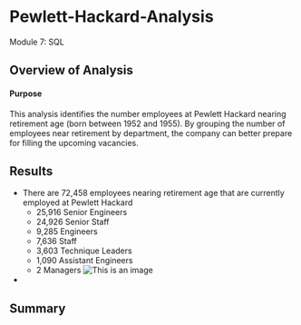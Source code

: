 # Pewlett-Hackard-Analysis
Module 7: SQL

## Overview of Analysis
  #### Purpose
  This analysis identifies the number employees at Pewlett Hackard nearing retirement age (born between 1952 and 1955). By grouping the number of employees near retirement by department, the company can better prepare for filling the upcoming vacancies.   
  
  
## Results
 * There are 72,458 employees nearing retirement age that are currently employed at Pewlett Hackard
      * 25,916 Senior Engineers
      * 24,926 Senior Staff
      * 9,285 Engineers
      * 7,636 Staff
      * 3,603 Technique Leaders
      * 1,090 Assistant Engineers
      * 2 Managers
      ![This is an image]()
  * 
## Summary
